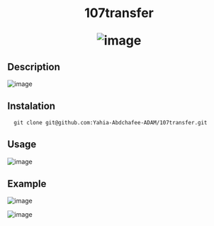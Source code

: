 <h1 align="center"> 107transfer </h>

![image](https://user-images.githubusercontent.com/91891487/182251173-814ceaca-9d97-47b1-bf2e-ce0e3528bac3.png)

<h2> Description </h2>

![image](https://user-images.githubusercontent.com/91891487/182251377-606a7695-19e4-4bf1-84ce-06392639b25a.png)

<h2> Instalation </h2>

      git clone git@github.com:Yahia-Abdchafee-ADAM/107transfer.git 
  
<h2> Usage </h2>

![image](https://user-images.githubusercontent.com/91891487/182251443-0971d773-f1cc-461c-8384-27e769d3b80d.png)

<h2> Example </h2>

![image](https://user-images.githubusercontent.com/91891487/182251521-642ea685-70d6-49b1-8b30-fd17c585b30a.png)

![image](https://user-images.githubusercontent.com/91891487/182251582-302aeb07-26c4-40e8-a52a-e2ad9f514c81.png)
